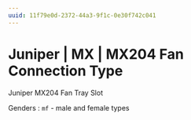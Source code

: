 ```yaml
---
uuid: 11f79e0d-2372-44a3-9f1c-0e30f742c041
---
```

# Juniper | MX | MX204 Fan Connection Type

Juniper MX204 Fan Tray Slot

Genders
: `mf` - male and female types
